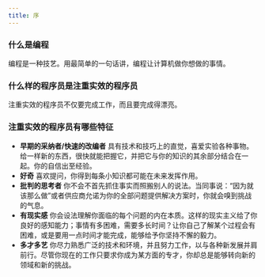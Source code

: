 ```yaml
---
title: 序
---
```

### 什么是编程
编程是一种技艺。用最简单的一句话讲，编程让计算机做你想做的事情。

### 什么样的程序员是注重实效的程序员
注重实效的程序员不仅要完成工作，而且要完成得漂亮。

### 注重实效的程序员有哪些特征
* **早期的采纳者/快速的改编者** 具有技术和技巧上的直觉，喜爱实验各种事物。给一样新的东西，很快就能把握它，并把它与你的知识的其余部分结合在一起。你的自信出至经验。
* **好奇** 喜欢提问，你得到每条小知识都可能在未来发挥作用。
* **批判的思考者** 你不会不首先抓住事实而照搬别人的说法。当同事说：“因为就该那么做”或者供应商允诺为你的全部问题提供解决方案时，你就会嗅到挑战的气息。
* **有现实感** 你会设法理解你面临的每个问题的内在本质。这样的现实主义给了你良好的感知能力；事情有多困难，需要多长时间？让你自己了解某个过程会有困难，或是要用一点时间才能完成，能够给予你坚持不懈的毅力。
* **多才多艺** 你尽力熟悉广泛的技术和环境，并且努力工作，以与各种新发展并肩前行。尽管你现在的工作只要求你成为某方面的专才，你却总是能够转向新的领域和新的挑战。

